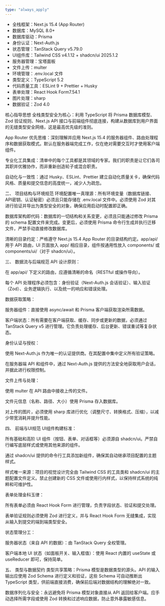 ```yaml
---
type: "always_apply"
---
```


- 全栈框架：Next.js 15.4 (App Router)
- 数据库：MySQL 8.0+
- 数据库驱动：Prisma
- 身份认证：Next-Auth.js
- 状态管理：TanStack Query v5.79.0
- UI组件库：Tailwind CSS v4.1.12 + shadcn/ui 2025.1.2
- 服务器管理：宝塔面板
- 文件上传：multer
- 环境管理：.env.local 文件
- 类型定义：TypeScript 5.2
- 代码质量工具：ESLint 9 + Prettier + Husky
- 表单处理：React Hook Form7.54.1
- 图片处理：sharp
- 数据验证：Zod 4.0

核心指导思想
全栈类型安全为核心：利用 TypeScript 将 Prisma 数据库模型、Zod 验证规则、Next.js API 接口与前端组件彻底连接，构建从数据库到用户界面的无缝类型安全网络，这是最高优先级的准则。

App Router 优先思维：深刻理解并应用 Next.js 15.4 的服务器组件、路由处理程序和数据获取模式。默认在服务器端完成工作，仅在绝对需要交互时才使用客户端组件。

专业化工具集成：清单中的每个工具都是其领域的专家。我们的职责是让它们各司其职并优雅协作，而非重新创造轮子或混合职责。

自动化与一致性：通过 Husky、ESLint、Prettier 建立自动化质量关卡，确保代码风格、质量和提交信息的高度统一，减少人为疏忽。

二、 项目结构与环境规范
环境配置唯一真理源：所有环境变量（数据库链接、API密钥、认证秘密）必须且只能存储在 .env.local 文件中。必须使用 Zod 对其进行验证并导出为类型安全的对象，确保应用启动时配置即正确。

数据库架构即代码：数据库的一切结构和关系变更，必须且只能通过修改 Prisma 的 schema 配置文件来完成。变更后，必须使用 Prisma 命令行生成并执行迁移文件，严禁手动直接修改数据库。

清晰的目录约定：严格遵守 Next.js 15.4 App Router 的目录结构约定。app/api/ 用于 API 路由，UI 页面放入 app/ 相应目录，组件按通用性放入 components/ 或 components/ui/（对于 shadcn/ui）。

三、 数据流与后端规范
API 设计原则：

在 app/api/ 下定义的路由，应遵循清晰的命名（RESTful 或操作导向）。

每个 API 处理程序必须包含：身份验证（Next-Auth.js 会话验证）、输入验证（Zod）、业务逻辑执行、以及统一的响应和错误处理。

数据获取策略：

服务器组件：直接使用 async/await 和 Prisma 客户端获取渲染所需数据。

客户端状态：所有需要在客户端获取、缓存、同步或更新的数据，必须通过 TanStack Query v5 进行管理。它负责处理缓存、后台更新、错误重试等复杂状态。

身份认证与授权：

使用 Next-Auth.js 作为唯一的认证提供商。在其配置中集中定义所有验证策略。

在服务器端 API 和组件中，通过 Next-Auth.js 提供的方法安全地获取用户会话，并据此进行权限控制。

文件上传与处理：

使用 multer 在 API 路由中接收上传的文件。

文件元信息（名称、路径、大小）使用 Prisma 存入数据库。

对上传的图片，必须使用 sharp 库进行优化（调整尺寸、转换格式、压缩），以减少带宽消耗并提升性能。

四、 前端与UI规范
UI组件构建标准：

所有基础和高阶 UI 组件（按钮、表单、对话框等）必须源自 shadcn/ui。严禁自行编写底层样式或使用其他来源的组件。

通过 shadcn/ui 提供的命令行工具添加新组件，确保其自动继承项目配置的主题样式。

样式唯一来源：项目的视觉设计完全由 Tailwind CSS 的工具类和 shadcn/ui 的主题配置文件定义。禁止创建新的 CSS 文件或使用行内样式，以保持样式系统的纯粹和可维护性。

表单处理金科玉律：

所有表单必须由 React Hook Form 进行管理，负责字段状态、验证和提交处理。

表单验证规则必须使用 Zod 进行定义，并与 React Hook Form 无缝集成，实现从输入到提交的端到端类型安全。

状态管理分工：

服务器状态（来自 API 的数据）：由 TanStack Query 全权管理。

客户端本地 UI 状态（如面板开关、输入框值）：使用 React 内置的 useState 或 useReducer 即可，保持简单。

五、 类型与数据契约
类型共享策略：Prisma 模型是数据类型的源头。API 的输入输出应使用 Zod Schema 进行定义和验证，这些 Schema 可自动推断出 TypeScript 类型，供前端直接消费，确保前后端对数据结构的理解绝对一致。

数据序列化与安全：永远避免将 Prisma 模型对象直接从 API 返回给客户端。应手动选择所需字段或使用 Zod 转换和过滤响应数据，防止意外暴露敏感信息。
